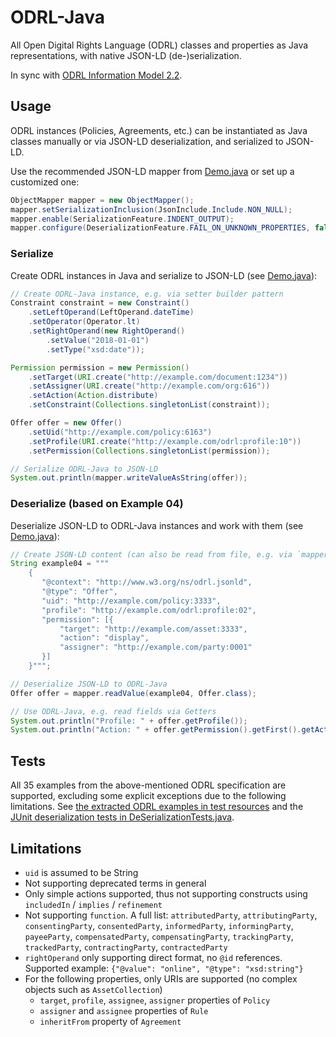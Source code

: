 # ODRL-Java
All Open Digital Rights Language (ODRL) classes and properties as Java representations, with native JSON-LD (de-)serialization.

In sync with [ODRL Information Model 2.2](https://www.w3.org/TR/2018/REC-odrl-model-20180215/).

## Usage
ODRL instances (Policies, Agreements, etc.) can be instantiated as Java classes manually or via JSON-LD deserialization, and serialized to JSON-LD.  

Use the recommended JSON-LD mapper from [Demo.java](src/main/java/com/github/JohannesLipp/odrljava/Demo.java) or set up a customized one:
```java
ObjectMapper mapper = new ObjectMapper();
mapper.setSerializationInclusion(JsonInclude.Include.NON_NULL);
mapper.enable(SerializationFeature.INDENT_OUTPUT);
mapper.configure(DeserializationFeature.FAIL_ON_UNKNOWN_PROPERTIES, false);
```

### Serialize
Create ODRL instances in Java and serialize to JSON-LD (see [Demo.java](src/main/java/com/github/JohannesLipp/odrljava/Demo.java)):

```java
// Create ODRL-Java instance, e.g. via setter builder pattern
Constraint constraint = new Constraint()
    .setLeftOperand(LeftOperand.dateTime)
    .setOperator(Operator.lt)
    .setRightOperand(new RightOperand()
        .setValue("2018-01-01")
        .setType("xsd:date"));

Permission permission = new Permission()
    .setTarget(URI.create("http://example.com/document:1234"))
    .setAssigner(URI.create("http://example.com/org:616"))
    .setAction(Action.distribute)
    .setConstraint(Collections.singletonList(constraint));

Offer offer = new Offer()
    .setUid("http://example.com/policy:6163")
    .setProfile(URI.create("http://example.com/odrl:profile:10"))
    .setPermission(Collections.singletonList(permission));

// Serialize ODRL-Java to JSON-LD
System.out.println(mapper.writeValueAsString(offer));
```

### Deserialize (based on Example 04)
Deserialize JSON-LD to ODRL-Java instances and work with them (see [Demo.java](src/main/java/com/github/JohannesLipp/odrljava/Demo.java)):

```java
// Create JSON-LD content (can also be read from file, e.g. via `mapper.readValue(URI uri, Offer.class)`
String example04 = """
    {
       "@context": "http://www.w3.org/ns/odrl.jsonld",
       "@type": "Offer",
       "uid": "http://example.com/policy:3333",
       "profile": "http://example.com/odrl:profile:02",
       "permission": [{
           "target": "http://example.com/asset:3333",
           "action": "display",
           "assigner": "http://example.com/party:0001"
       }]
    }""";

// Deserialize JSON-LD to ODRL-Java
Offer offer = mapper.readValue(example04, Offer.class);

// Use ODRL-Java, e.g. read fields via Getters
System.out.println("Profile: " + offer.getProfile());
System.out.println("Action: " + offer.getPermission().getFirst().getAction().getFirst());
```

## Tests
All 35 examples from the above-mentioned ODRL specification are supported, excluding some explicit exceptions due to the following limitations.
See [the extracted ODRL examples in test resources](src/test/resources) and the [JUnit deserialization tests in DeSerializationTests.java](src/test/java/com/github/JohannesLipp/odrljava/DeSerializationTests.java). 

## Limitations
- `uid` is assumed to be String
- Not supporting deprecated terms in general 
- Only simple actions supported, thus not supporting constructs using `includedIn` / `implies` / `refinement`
- Not supporting `function`. A full list: `attributedParty`, `attributingParty`, `consentingParty`, `consentedParty`, `informedParty`, `informingParty`, `payeeParty`, `compensatedParty`, `compensatingParty`, `trackingParty`, `trackedParty`, `contractingParty`, `contractedParty`
- `rightOperand` only supporting direct format, no `@id` references. Supported example: `{"@value": "online", "@type": "xsd:string"}`
- For the following properties, only URIs are supported (no complex objects such as `AssetCollection`)
  - `target`, `profile`, `assignee`, `assigner` properties of `Policy`
  - `assigner` and `assignee` properties of `Rule`
  - `inheritFrom`  property of `Agreement`